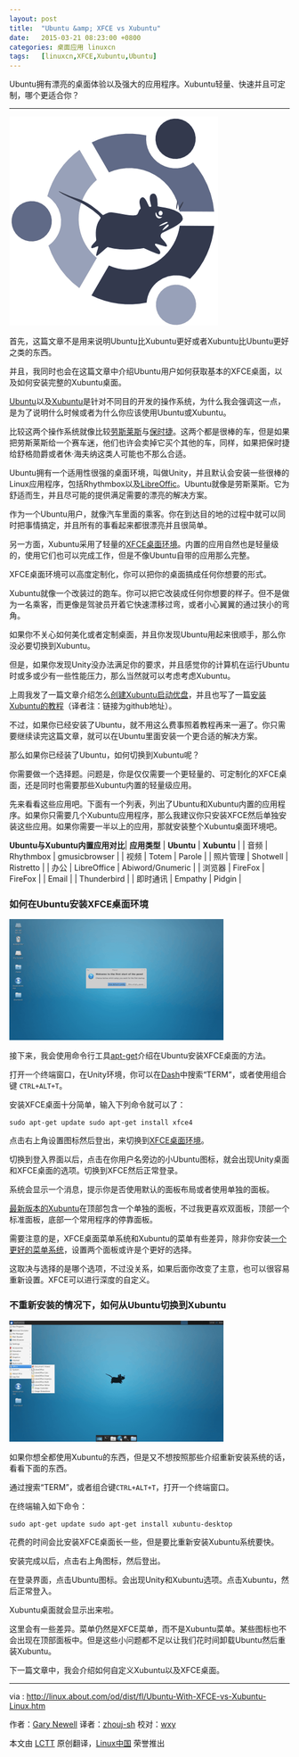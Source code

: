 ```yaml
---
layout: post
title:	"Ubuntu &amp; XFCE vs Xubuntu"
date:	2015-03-21 08:23:00 +0800 
categories:	桌面应用 linuxcn 
tags:	[linuxcn,XFCE,Xubuntu,Ubuntu]
---
```



Ubuntu拥有漂亮的桌面体验以及强大的应用程序。Xubuntu轻量、快速并且可定制，哪个更适合你？




---


![](/Asserts/Images/album/201503/21/174426lfupn0u37hig4ggn.png)


首先，这篇文章不是用来说明Ubuntu比Xubuntu更好或者Xubuntu比Ubuntu更好之类的东西。


并且，我同时也会在这篇文章中介绍Ubuntu用户如何获取基本的XFCE桌面，以及如何安装完整的Xubuntu桌面。


[Ubuntu](http://www.everydaylinuxuser.com/2014/11/an-everyday-linux-user-review-of-ubuntu.html)以及[Xubuntu](http://www.everydaylinuxuser.com/2015/01/an-everyday-linux-user-review-of.html)是针对不同目的开发的操作系统，为什么我会强调这一点，是为了说明什么时候或者为什么你应该使用Ubuntu或Xubuntu。


比较这两个操作系统就像比较[劳斯莱斯](http://exoticcars.about.com/od/overviewsofmaker1/p/RollsHistory.htm)与[保时捷](http://exoticcars.about.com/od/overviewsofmaker1/p/PorscheHistory.htm)。这两个都是很棒的车，但是如果把劳斯莱斯给一个赛车迷，他们也许会卖掉它买个其他的车，同样，如果把保时捷给舒格勋爵或者休·海夫纳这类人可能也不那么合适。


Ubuntu拥有一个适用性很强的桌面环境，叫做Unity，并且默认会安装一些很棒的Linux应用程序，包括Rhythmbox以及[LibreOffic](http://office.about.com/od/FreeOpenSourceOfficeSoftware/a/All-About-Libreoffice-4-0.htm)。Ubuntu就像是劳斯莱斯。它为舒适而生，并且尽可能的提供满足需要的漂亮的解决方案。


作为一个Ubuntu用户，就像汽车里面的乘客。你在到达目的地的过程中就可以同时把事情搞定，并且所有的事看起来都很漂亮并且很简单。


另一方面，Xubuntu采用了轻量的[XFCE桌面环境](http://linux.about.com/cs/linux101/g/xfce.htm)。内置的应用自然也是轻量级的，使用它们也可以完成工作，但是不像Ubuntu自带的应用那么完整。


XFCE桌面环境可以高度定制化，你可以把你的桌面搞成任何你想要的形式。


Xubuntu就像一个改装过的跑车。你可以把它改装成任何你想要的样子。但不是做为一名乘客，而更像是驾驶员开着它快速漂移过弯，或者小心翼翼的通过狭小的弯角。


如果你不关心如何美化或者定制桌面，并且你发现Ubuntu用起来很顺手，那么你没必要切换到Xubuntu。


但是，如果你发现Unity没办法满足你的要求，并且感觉你的计算机在运行Ubuntu时或多或少有一些性能压力，那么当然就可以考虑考虑Xubuntu。


上周我发了一篇文章介绍怎么[创建Xubuntu启动优盘](https://github.com/ZhouJ-sh/TranslateProject/blob/d91316c19c6668b82cfabf9f89e4ad07c7193202/translated/share/20150119%203%20Ways%20To%20Create%20A%20Lightweight%20And%20Persistent%20Xubuntu%20Linux%20USB%20Drive.md)，并且也写了一篇[安装Xubuntu的教程](https://github.com/ZhouJ-sh/TranslateProject/blob/0c4ad0bc8e79e28c1f7f8ccf805708829baa8ea9/translated/share/20150116%20A%20Step%20By%20Step%20Guide%20To%20Installing%20Xubuntu%20Linux.md)（译者注：链接为github地址）。


不过，如果你已经安装了Ubuntu，就不用这么费事照着教程再来一遍了。你只需要继续读完这篇文章，就可以在Ubuntu里面安装一个更合适的解决方案。


那么如果你已经装了Ubuntu，如何切换到Xubuntu呢？


你需要做一个选择题。问题是，你是仅仅需要一个更轻量的、可定制化的XFCE桌面，还是同时也需要那些Xubuntu内置的轻量级应用。


先来看看这些应用吧。下面有一个列表，列出了Ubuntu和Xubuntu内置的应用程序。如果你只需要几个Xubuntu应用程序，那么我建议你只安装XFCE然后单独安装这些应用。如果你需要一半以上的应用，那就安装整个Xubuntu桌面环境吧。




**Ubuntu与Xubuntu内置应用对比**| **应用类型** | **Ubuntu** | **Xubuntu** |
| 音频 | Rhythmbox | gmusicbrowser |
| 视频 | Totem | Parole |
| 照片管理 | Shotwell | Ristretto |
| 办公 | LibreOffice | Abiword/Gnumeric |
| 浏览器 | FireFox | FireFox |
| Email |  | Thunderbird |
| 即时通讯 | Empathy | Pidgin |


### 如何在Ubuntu安装XFCE桌面环境


![默认的XFCE桌面](/Asserts/Images/album/201503/20/222605laq3ofqx8hox79b9.png)


接下来，我会使用命令行工具[apt-get](http://linux.about.com/od/ubusrv_doc/a/ubusg11t01.htm)介绍在Ubuntu安装XFCE桌面的方法。


打开一个终端窗口，在Unity环境，你可以在[Dash](http://linux.about.com/od/howtos/fl/Learn-Ubuntu-The-Unity-Dash.htm)中搜索“TERM”，或者使用组合键 `CTRL+ALT+T`。


安装XFCE桌面十分简单，输入下列命令就可以了：



```
sudo apt-get update sudo apt-get install xfce4
```

点击右上角设置图标然后登出，来切换到[XFCE桌面环境](http://linux.about.com/cs/linux101/g/xfce.htm)。


切换到登入界面以后，点击在你用户名旁边的小Ubuntu图标，就会出现Unity桌面和XFCE桌面的选项。切换到XFCE然后正常登录。


系统会显示一个消息，提示你是否使用默认的面板布局或者使用单独的面板。


[最新版本的Xubuntu](http://www.everydaylinuxuser.com/2015/01/an-everyday-linux-user-review-of.html)在顶部包含一个单独的面板，不过我更喜欢双面板，顶部一个标准面板，底部一个常用程序的停靠面板。


需要注意的是，XFCE桌面菜单系统和Xubuntu的菜单有些差异，除非你安装[一个更好的菜单系统](http://xubuntugeek.blogspot.co.uk/2013/12/how-to-install-whisker-menu-in-xubuntu.html)，设置两个面板或许是个更好的选择。


这取决与选择的是哪个选项，不过没关系，如果后面你改变了主意，也可以很容易重新设置。XFCE可以进行深度的自定义。


### 不重新安装的情况下，如何从Ubuntu切换到Xubuntu


![从Ubuntu切换到Xubuntu](/Asserts/Images/album/201503/20/222609dtbk3g839rtdd9tk.png)


如果你想全都使用Xubuntu的东西，但是又不想按照那些介绍重新安装系统的话，看看下面的东西。


通过搜索“TERM”，或者组合键`CTRL+ALT+T`，打开一个终端窗口。


在终端输入如下命令：



```
sudo apt-get update sudo apt-get install xubuntu-desktop
```

花费的时间会比安装XFCE桌面长一些，但是要比重新安装Xubuntu系统要快。


安装完成以后，点击右上角图标，然后登出。


在登录界面，点击Ubuntu图标。会出现Unity和Xubuntu选项。点击Xubuntu，然后正常登入。


Xubuntu桌面就会显示出来啦。


这里会有一些差异。菜单仍然是XFCE菜单，而不是Xubuntu菜单。某些图标也不会出现在顶部面板中。但是这些小问题都不足以让我们花时间卸载Ubuntu然后重装Xubuntu。


下一篇文章中，我会介绍如何自定义Xubuntu以及XFCE桌面。




---


via : <http://linux.about.com/od/dist/fl/Ubuntu-With-XFCE-vs-Xubuntu-Linux.htm>


作者：[Gary Newell](http://linux.about.com/bio/Gary-Newell-132058.htm) 译者：[zhouj-sh](https://github.com/Zhouj-sh) 校对：[wxy](https://github.com/wxy)


本文由 [LCTT](https://github.com/LCTT/TranslateProject) 原创翻译，[Linux中国](http://linux.cn/) 荣誉推出
